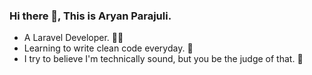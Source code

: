 ### Hi there 👋, This is Aryan Parajuli. 
- A Laravel Developer. 👨‍💻
- Learning to write clean code everyday. 🧢
- I try to believe I'm technically sound, but you be the judge of that. 🤭

<!--
**parajuliaryan/parajuliaryan** is a ✨ _special_ ✨ repository because its `README.md` (this file) appears on your GitHub profile.

Here are some ideas to get you started:

- 🔭 I’m currently working on ...
- 🌱 I’m currently learning ...
- 👯 I’m looking to collaborate on ...
- 🤔 I’m looking for help with ...
- 💬 Ask me about ...
- 📫 How to reach me: ...
- 😄 Pronouns: ...
- ⚡ Fun fact: ...
-->
